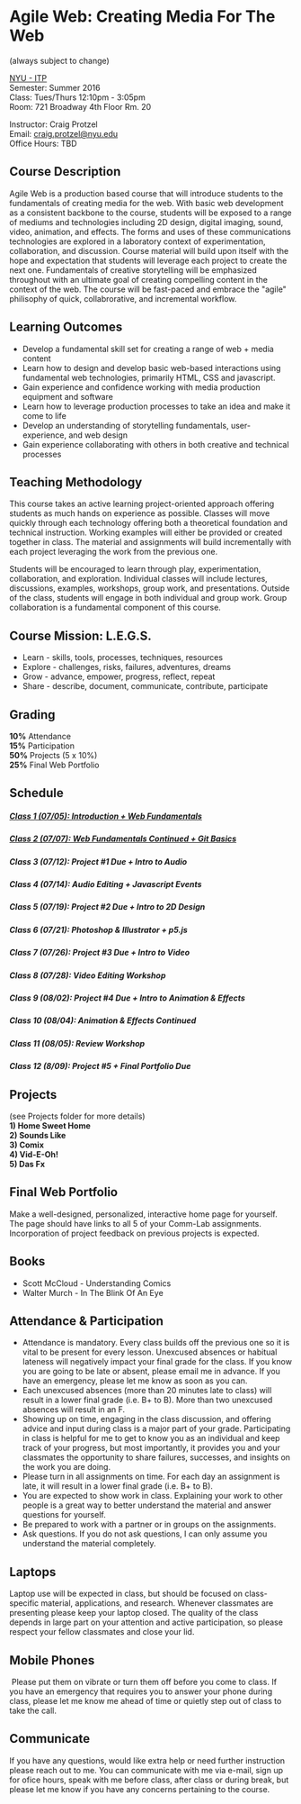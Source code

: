 Agile Web: Creating Media For The Web 
=================================================
(always subject to change)

[NYU - ITP](http://tisch.nyu.edu/itp)  
Semester: Summer 2016  
Class: Tues/Thurs 12:10pm - 3:05pm  
Room: 721 Broadway 4th Floor Rm. 20  

Instructor: Craig Protzel  
Email: craig.protzel@nyu.edu  
Office Hours: TBD

Course Description
------------------
Agile Web is a production based course that will introduce students to the fundamentals of creating media for the web. With basic web development as a consistent backbone to the course, students will be exposed to a range of mediums and technologies including 2D design, digital imaging, sound, video, animation, and effects. The forms and uses of these communications technologies are explored in a laboratory context of experimentation, collaboration, and discussion. Course material will build upon itself with the hope and expectation that students will leverage each project to create the next one. Fundamentals of creative storytelling will be emphasized throughout with an ultimate goal of creating compelling content in the context of the web. The course will be fast-paced and embrace the "agile" philisophy of quick, collabrorative, and incremental workflow.

Learning Outcomes
-----------------
* Develop a fundamental skill set for creating a range of web + media content
* Learn how to design and develop basic web-based interactions using fundamental web technologies, primarily HTML, CSS and javascript.
* Gain experience and confidence working with media production equipment and software 
* Learn how to leverage production processes to take an idea and make it come to life
* Develop an understanding of storytelling fundamentals, user-experience, and web design
* Gain experience collaborating with others in both creative and technical processes

Teaching Methodology
--------------------
This course takes an active learning project-oriented approach offering students as much hands ­on experience as possible. Classes will move quickly through each technology offering both a theoretical foundation and technical instruction. Working examples will either be provided or created together in class. The material and assignments will build incrementally with each project leveraging the work from the previous one.

Students will be encouraged to learn through play, experimentation, collaboration, and exploration. Individual classes will include lectures, discussions, examples, workshops, group work, and presentations. Outside of the class, students will engage in both individual and group work. Group collaboration is a fundamental component of this course.

Course Mission: L.E.G.S.
------------------------
* Learn - skills, tools, processes, techniques, resources
* Explore - challenges, risks, failures, adventures, dreams 
* Grow - advance, empower, progress, reflect, repeat
* Share - describe, document, communicate, contribute, participate

Grading
--------
**10%** Attendance  
**15%** Participation  
**50%** Projects (5 x 10%)  
**25%** Final Web Portfolio  

Schedule
--------
##### [Class 1 (07/05): Introduction + Web Fundamentals](https://github.com/craigprotzel/agile-web/tree/master/01_Introduction_and_Web_Fundamentals) 

##### [Class 2 (07/07): Web Fundamentals Continued + Git Basics](https://github.com/craigprotzel/agile-web/tree/master/02_Web_Fundamentals_Continued)

##### Class 3 (07/12): Project #1 Due + Intro to Audio

##### Class 4 (07/14): Audio Editing + Javascript Events  

##### Class 5 (07/19): Project #2 Due + Intro to 2D Design

##### Class 6 (07/21): Photoshop & Illustrator + p5.js

##### Class 7 (07/26): Project #3 Due + Intro to Video

##### Class 8 (07/28): Video Editing Workshop

##### Class 9 (08/02): Project #4 Due + Intro to Animation & Effects

##### Class 10 (08/04): Animation & Effects Continued

##### Class 11 (08/05): Review Workshop

##### Class 12 (8/09): Project #5 + Final Portfolio Due 

Projects
--------
(see Projects folder for more details)  
**1) Home Sweet Home**  
**2) Sounds Like**  
**3) Comix**  
**4) Vid-E-Oh!**  
**5) Das Fx**  

Final Web Portfolio
-------------------
Make a well-designed, personalized, interactive home page for yourself. The page should have links to all 5 of your Comm-Lab assignments. Incorporation of project feedback on previous projects is expected.

Books
-----
* Scott McCloud - Understanding Comics
* Walter Murch -­ In The Blink Of An Eye

Attendance & Participation
--------------------------
* Attendance is mandatory. Every class builds off the previous one so it is vital to be present for every lesson. Unexcused absences or habitual lateness will negatively impact your final grade for the class. If you know you are going to be late or absent, please email me in advance. If you have an emergency, please let me know as soon as you can.
* Each unexcused absences (more than 20 minutes late to class) will result in a lower final grade (i.e. B+ to B). More than two unexcused absences will result in an F.
* Showing up on time, engaging in the class discussion, and offering advice and input during class is a major part of your grade. Participating in class is helpful for me to get to know you as an individual and keep track of your progress, but most importantly, it provides you and your classmates the opportunity to share failures, successes, and insights on the work you are doing.
* Please turn in all assignments on time. For each day an assignment is late, it will result in a lower final grade (i.e. B+ to B).
* You are expected to show work in class. Explaining your work to other people is a great way to better understand the material and answer questions for yourself.
* Be prepared to work with a partner or in groups on the assignments.
* Ask questions. If you do not ask questions, I can only assume you understand the material completely.

Laptops
-------
Laptop use will be expected in class, but should be focused on class-specific material, applications, and research. Whenever classmates are presenting please keep your laptop closed. The quality of the class depends in large part on your attention and active participation, so please respect your fellow classmates and close your lid.

Mobile Phones
-------------
 Please put them on vibrate or turn them off before you come to class. If you have an emergency that requires you to answer your phone during class, please let me know me ahead of time or quietly step out of class to take the call.

Communicate
-----------
If you have any questions, would like extra help or need further instruction please reach out to me. You can communicate with me via e-mail, sign up for ofice hours, speak with me before class, after class or during break, but please let me know if you have any concerns pertaining to the course.
